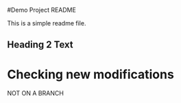 #Demo Project README

This is a simple readme file.

## Heading 2 Text

# Checking new modifications

NOT ON A BRANCH
